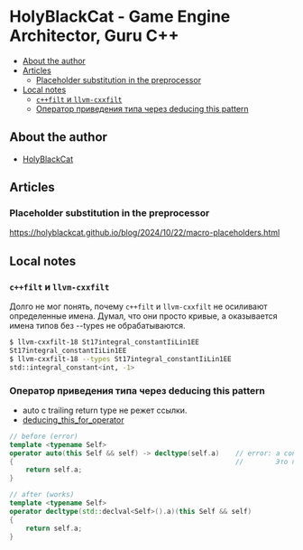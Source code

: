 # HolyBlackCat - Game Engine Architector, Guru C++

- [About the author](#about-the-author)
- [Articles](#articles)
  - [Placeholder substitution in the preprocessor](#placeholder-substitution-in-the-preprocessor)
- [Local notes](#local-notes)
  - [`c++filt` и `llvm-cxxfilt`](#cfilt-и-llvm-cxxfilt)
  - [Оператор приведения типа через deducing this pattern](#оператор-приведения-типа-через-deducing-this-pattern)

## About the author

- [HolyBlackCat](https://github.com/HolyBlackCat)

## Articles

### Placeholder substitution in the preprocessor

https://holyblackcat.github.io/blog/2024/10/22/macro-placeholders.html

## Local notes

### `c++filt` и `llvm-cxxfilt`

Долго не мог понять, почему `c++filt` и `llvm-cxxfilt` не осиливают определенные имена. Думал, что они просто кривые, а оказывается имена типов без --types не обрабатываются.

```bash
$ llvm-cxxfilt-18 St17integral_constantIiLin1EE
St17integral_constantIiLin1EE
$ llvm-cxxfilt-18 --types St17integral_constantIiLin1EE
std::integral_constant<int, -1>
```

### Оператор приведения типа через deducing this pattern

- auto с trailing return type не режет ссылки.
- [deducing_this_for_operator](code/my/deducing_this_for_operator.cpp)

```cpp
// before (error)
template <typename Self>
operator auto(this Self && self) -> decltype(self.a)    // error: a conversion function cannot have a trailing return type
{                                                       //        Это похоже на искусственное ограничение
    return self.a;
}

// after (works)
template <typename Self>
operator decltype(std::declval<Self>().a)(this Self && self)
{
    return self.a;
}
```

